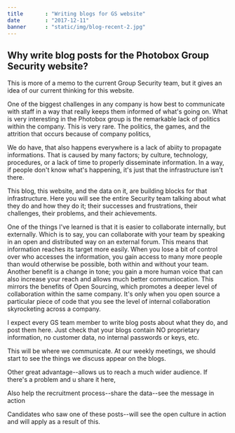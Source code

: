 ```yaml
---
title       : "Writing blogs for GS website"
date        : "2017-12-11"
banner      : "static/img/blog-recent-2.jpg"
---
```


## Why write blog posts for the Photobox Group Security website?

This is more of a memo to the current Group Security team, but it gives an idea of our current thinking for this website.

One of the biggest challenges in any company is how best to communicate with staff in a way that really keeps them informed of what's going on. What is very interesting in the Photobox group is the remarkable lack of politics within the company. This is very rare. The politics, the games, and the attrition that occurs because of company politics, 

We do have, that also happens everywhere is a lack of abiity to propagate informations. That is caused by many factors; by culture, technology, procedures, or a lack of time to properly disseminate information. In a way, if people don't know what's happening, it's just that the infrastructure isn't there. 

This blog, this website, and the data on it, are building blocks for that infrastructure. Here you will see the entire Security team talking about what they do and how they do it; their successes and frustrations, their challenges, their problems, and their achievements. 

One of the things I've learned is that it is easier to collaborate internally, but externally. Which is to say, you can collaborate with your team by speaking in an open and distributed way on an external forum. This means that information reaches its target more easily. When you lose  a bit of control over who accesses the information, you gain access to many more people than would otherwise be possible, both within and without your team.  Another benefit is a change in tone; you gain a more human voice that can also increase your reach and allows much better communiocation. This mirrors the benefits of Open Sourcing, which promotes a deeper level of collaboration within the same company. It's only when you open source a particular piece of code that you see the level of internal collaboration skyrocketing across a company. 

I expect every GS team member to write blog posts about what they do, and post them here. Just check that your blogs contain NO proprietary information, no customer data, no internal passwords or keys, etc. 

This will be where we communicate. At our weekly meetings, we should start to see the things we discuss appear on the blogs. 

Other great advantage--allows us to reach a much wider audience. If there's a problem and u share it here, 

Also help the recruitment process--share the data--see the message in action

Candidates who saw one of these posts--will see the open culture in action and will apply as a result of this. 



